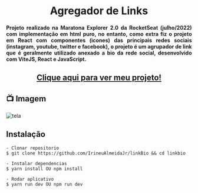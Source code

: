 <h1 align="center">Agregador de Links</h1>
<h4 align="justify">Projeto realizado na Maratona Explorer 2.0 da RocketSeat (julho/2022) com implementação em html puro, no entanto, como extra fiz o projeto em React com componentes (icones) das principais redes sociais (instagram, youtube, twitter e facebook), o projeto é um agrupador de link que é geralmente utilizado anexado a bio da rede social, desenvolvido com ViteJS, React e JavaScript. </h4>

<h2 align="center"><a href="https://link-1yjfuklvt-irineualmeidajr.vercel.app">Clique aqui para ver meu projeto!</a></h2>



## 📺 Imagem
![tela](https://github.com/IrineuAlmeidaJr/linkBio/blob/main/telaGravacao.gif?raw=true)
 
 
## Instalação

    - Clonar repositorio
    $ git clone https://github.com/IrineuAlmeidaJr/linkBio && cd linkbio

    - Instalar dependencias
    $ yarn install OU npm install

    - Rodar aplicativo
    $ yarn run dev OU npm run dev
